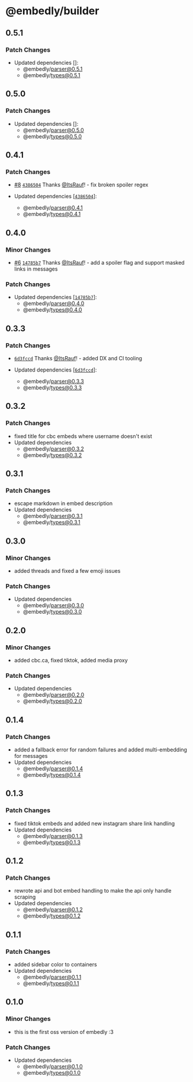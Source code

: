 # @embedly/builder

## 0.5.1

### Patch Changes

- Updated dependencies []:
  - @embedly/parser@0.5.1
  - @embedly/types@0.5.1

## 0.5.0

### Patch Changes

- Updated dependencies []:
  - @embedly/parser@0.5.0
  - @embedly/types@0.5.0

## 0.4.1

### Patch Changes

- [#8](https://github.com/embed-team/embedly/pull/8) [`4386504`](https://github.com/embed-team/embedly/commit/438650487368ec722bc75801ccf5f495be62a485) Thanks [@ItsRauf](https://github.com/ItsRauf)! - fix broken spoiler regex

- Updated dependencies [[`4386504`](https://github.com/embed-team/embedly/commit/438650487368ec722bc75801ccf5f495be62a485)]:
  - @embedly/parser@0.4.1
  - @embedly/types@0.4.1

## 0.4.0

### Minor Changes

- [#6](https://github.com/embed-team/embedly/pull/6) [`14785b7`](https://github.com/embed-team/embedly/commit/14785b70759445b7d402a3d63bca72993239f5b3) Thanks [@ItsRauf](https://github.com/ItsRauf)! - add a spoiler flag and support masked links in messages

### Patch Changes

- Updated dependencies [[`14785b7`](https://github.com/embed-team/embedly/commit/14785b70759445b7d402a3d63bca72993239f5b3)]:
  - @embedly/parser@0.4.0
  - @embedly/types@0.4.0

## 0.3.3

### Patch Changes

- [`6d3fccd`](https://github.com/embed-team/embedly/commit/6d3fccd8190a8b697e0ee93edc8c81affb036f01) Thanks [@ItsRauf](https://github.com/ItsRauf)! - added DX and CI tooling

- Updated dependencies [[`6d3fccd`](https://github.com/embed-team/embedly/commit/6d3fccd8190a8b697e0ee93edc8c81affb036f01)]:
  - @embedly/parser@0.3.3
  - @embedly/types@0.3.3

## 0.3.2

### Patch Changes

- fixed title for cbc embeds where username doesn't exist
- Updated dependencies
  - @embedly/parser@0.3.2
  - @embedly/types@0.3.2

## 0.3.1

### Patch Changes

- escape markdown in embed description
- Updated dependencies
  - @embedly/parser@0.3.1
  - @embedly/types@0.3.1

## 0.3.0

### Minor Changes

- added threads and fixed a few emoji issues

### Patch Changes

- Updated dependencies
  - @embedly/parser@0.3.0
  - @embedly/types@0.3.0

## 0.2.0

### Minor Changes

- added cbc.ca, fixed tiktok, added media proxy

### Patch Changes

- Updated dependencies
  - @embedly/parser@0.2.0
  - @embedly/types@0.2.0

## 0.1.4

### Patch Changes

- added a fallback error for random failures and added multi-embedding for messages
- Updated dependencies
  - @embedly/parser@0.1.4
  - @embedly/types@0.1.4

## 0.1.3

### Patch Changes

- fixed tiktok embeds and added new instagram share link handling
- Updated dependencies
  - @embedly/parser@0.1.3
  - @embedly/types@0.1.3

## 0.1.2

### Patch Changes

- rewrote api and bot embed handling to make the api only handle scraping
- Updated dependencies
  - @embedly/parser@0.1.2
  - @embedly/types@0.1.2

## 0.1.1

### Patch Changes

- added sidebar color to containers
- Updated dependencies
  - @embedly/parser@0.1.1
  - @embedly/types@0.1.1

## 0.1.0

### Minor Changes

- this is the first oss version of embedly :3

### Patch Changes

- Updated dependencies
  - @embedly/parser@0.1.0
  - @embedly/types@0.1.0
